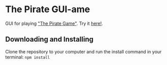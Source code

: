 # The Pirate GUI-ame
GUI for playing ["The Pirate Game"](https://www.tes.com/teaching-resource/the-pirate-game-end-of-term-activity-6258063).
Try it [here!](https://ian-antking.github.io/the-pirate-gui/).

## Downloading and Installing

Clone the repository to your computer and run the install command in your terminal:
``npm install`` 
